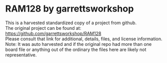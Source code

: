 
# RAM128 by garrettsworkshop  
This is a harvested standardized copy of a project from github.  
The original project can be found at:  
https://github.com/garrettsworkshop/RAM128  
Please consult that link for additional, details, files, and license information.  
Note: It was auto harvested and if the original repo had more than one board file or anything out of the ordinary the files here are likely not representative.  
    